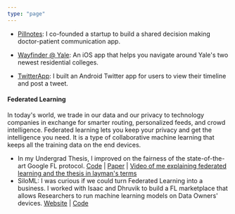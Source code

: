 ```yaml
---
type: "page"
---
```


- [Pillnotes](https://www.pillnotes.com/): I co-founded a startup to build a shared decision making doctor-patient communication app.

- [Wayfinder @ Yale](https://github.com/michlimlim/Wayfinder-Yale): An iOS app that helps you navigate around Yale's two newest residential colleges.

- [TwitterApp](https://github.com/michlimlim/TwitterApp): I built an Android Twitter app for users to view their timeline and post a tweet.

#### Federated Learning

In today's world, we trade in our data and our privacy to technology companies in exchange for smarter routing, personalized feeds, and crowd intelligence. Federated learning lets you keep your privacy and get the intelligence you need. It is a type of collaborative machine learning that keeps all the training data on the end devices.

- In my Undergrad Thesis, I improved on the fairness of the state-of-the-art Google FL protocol. [Code](https://github.com/michlimlim/gaia2/) | [Paper](https://drive.google.com/file/d/1Lgq_zoJeNW99Qln8HZfFs4bPtAv-eJrI/view?usp=sharing) | [Video of me explaining federated learning and the thesis in layman's terms](https://www.youtube.com/watch?v=PPFywsmVPYA")
- SiloML: I was curious if we could turn Federated Learning into a business. I worked with Isaac and Dhruvik to build a FL marketplace that allows Researchers to run machine learning models on Data Owners' devices. [Website](https://silo-ml.firebaseapp.com/) | [Code](https://github.com/SiloML/silo-webapp)
